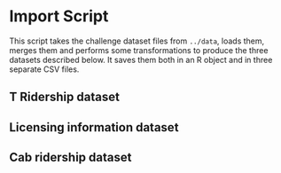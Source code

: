 # Import Script

This script takes the challenge dataset files from `../data`, loads them, merges them and performs some transformations to produce the three datasets described below. It saves them both in an R object and in three separate CSV files.

## T Ridership dataset

## Licensing information dataset

## Cab ridership dataset